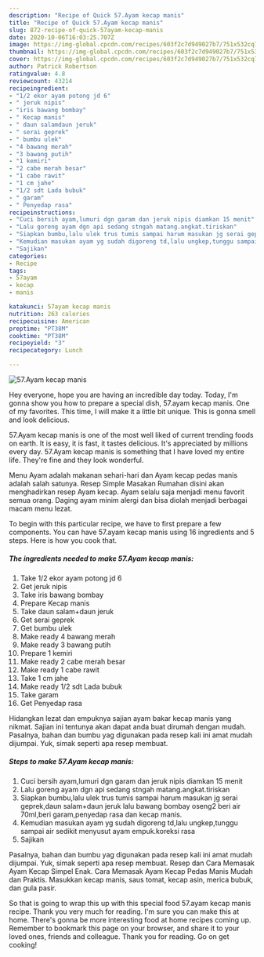 ```yaml
---
description: "Recipe of Quick 57.Ayam kecap manis"
title: "Recipe of Quick 57.Ayam kecap manis"
slug: 872-recipe-of-quick-57ayam-kecap-manis
date: 2020-10-06T16:03:25.707Z
image: https://img-global.cpcdn.com/recipes/603f2c7d949027b7/751x532cq70/57ayam-kecap-manis-foto-resep-utama.jpg
thumbnail: https://img-global.cpcdn.com/recipes/603f2c7d949027b7/751x532cq70/57ayam-kecap-manis-foto-resep-utama.jpg
cover: https://img-global.cpcdn.com/recipes/603f2c7d949027b7/751x532cq70/57ayam-kecap-manis-foto-resep-utama.jpg
author: Patrick Robertson
ratingvalue: 4.8
reviewcount: 43214
recipeingredient:
- "1/2 ekor ayam potong jd 6"
- " jeruk nipis"
- "iris bawang bombay"
- " Kecap manis"
- " daun salamdaun jeruk"
- " serai geprek"
- " bumbu ulek"
- "4 bawang merah"
- "3 bawang putih"
- "1 kemiri"
- "2 cabe merah besar"
- "1 cabe rawit"
- "1 cm jahe"
- "1/2 sdt Lada bubuk"
- " garam"
- " Penyedap rasa"
recipeinstructions:
- "Cuci bersih ayam,lumuri dgn garam dan jeruk nipis diamkan 15 menit"
- "Lalu goreng ayam dgn api sedang stngah matang.angkat.tiriskan"
- "Siapkan bumbu,lalu ulek trus tumis sampai harum masukan jg serai geprek,daun salam+daun jeruk lalu bawang bombay oseng2 beri air 70ml,beri garam,penyedap rasa dan kecap manis."
- "Kemudian masukan ayam yg sudah digoreng td,lalu ungkep,tunggu sampai air sedikit menyusut ayam empuk.koreksi rasa"
- "Sajikan"
categories:
- Recipe
tags:
- 57ayam
- kecap
- manis

katakunci: 57ayam kecap manis 
nutrition: 263 calories
recipecuisine: American
preptime: "PT38M"
cooktime: "PT38M"
recipeyield: "3"
recipecategory: Lunch

---
```



![57.Ayam kecap manis](https://img-global.cpcdn.com/recipes/603f2c7d949027b7/751x532cq70/57ayam-kecap-manis-foto-resep-utama.jpg)

Hey everyone, hope you are having an incredible day today. Today, I'm gonna show you how to prepare a special dish, 57.ayam kecap manis. One of my favorites. This time, I will make it a little bit unique. This is gonna smell and look delicious.

57.Ayam kecap manis is one of the most well liked of current trending foods on earth. It is easy, it is fast, it tastes delicious. It's appreciated by millions every day. 57.Ayam kecap manis is something that I have loved my entire life. They're fine and they look wonderful.

Menu Ayam adalah makanan sehari-hari dan Ayam kecap pedas manis adalah salah satunya. Resep Simple Masakan Rumahan disini akan menghadirkan resep Ayam kecap. Ayam selalu saja menjadi menu favorit semua orang. Daging ayam minim alergi dan bisa diolah menjadi berbagai macam menu lezat.


To begin with this particular recipe, we have to first prepare a few components. You can have 57.ayam kecap manis using 16 ingredients and 5 steps. Here is how you cook that.

<!--inarticleads1-->

##### The ingredients needed to make 57.Ayam kecap manis:

1. Take 1/2 ekor ayam potong jd 6
1. Get  jeruk nipis
1. Take iris bawang bombay
1. Prepare  Kecap manis
1. Take  daun salam+daun jeruk
1. Get  serai geprek
1. Get  bumbu ulek
1. Make ready 4 bawang merah
1. Make ready 3 bawang putih
1. Prepare 1 kemiri
1. Make ready 2 cabe merah besar
1. Make ready 1 cabe rawit
1. Take 1 cm jahe
1. Make ready 1/2 sdt Lada bubuk
1. Take  garam
1. Get  Penyedap rasa


Hidangkan lezat dan empuknya sajian ayam bakar kecap manis yang nikmat. Sajian ini tentunya akan dapat anda buat dirumah dengan mudah. Pasalnya, bahan dan bumbu yag digunakan pada resep kali ini amat mudah dijumpai. Yuk, simak seperti apa resep membuat. 

<!--inarticleads2-->

##### Steps to make 57.Ayam kecap manis:

1. Cuci bersih ayam,lumuri dgn garam dan jeruk nipis diamkan 15 menit
1. Lalu goreng ayam dgn api sedang stngah matang.angkat.tiriskan
1. Siapkan bumbu,lalu ulek trus tumis sampai harum masukan jg serai geprek,daun salam+daun jeruk lalu bawang bombay oseng2 beri air 70ml,beri garam,penyedap rasa dan kecap manis.
1. Kemudian masukan ayam yg sudah digoreng td,lalu ungkep,tunggu sampai air sedikit menyusut ayam empuk.koreksi rasa
1. Sajikan


Pasalnya, bahan dan bumbu yag digunakan pada resep kali ini amat mudah dijumpai. Yuk, simak seperti apa resep membuat. Resep dan Cara Memasak Ayam Kecap Simpel Enak. Cara Memasak Ayam Kecap Pedas Manis Mudah dan Praktis. Masukkan kecap manis, saus tomat, kecap asin, merica bubuk, dan gula pasir. 

So that is going to wrap this up with this special food 57.ayam kecap manis recipe. Thank you very much for reading. I'm sure you can make this at home. There's gonna be more interesting food at home recipes coming up. Remember to bookmark this page on your browser, and share it to your loved ones, friends and colleague. Thank you for reading. Go on get cooking!
